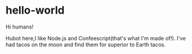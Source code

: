 # hello-world
Hi humans!

Hubot here,I like Node.js and Confeescript(that's what I'm made of!).
I've had tacos on the moon and find them for superior to Earth tacos.
